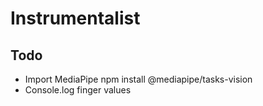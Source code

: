 # Instrumentalist

## Todo

- Import MediaPipe
  npm install @mediapipe/tasks-vision
- Console.log finger values
